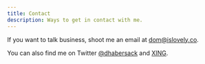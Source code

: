 ```yaml
---
title: Contact
description: Ways to get in contact with me.
---
```


If you want to talk business, shoot me an email at <dom@islovely.co>.

You can also find me on Twitter [@dhabersack](http://twitter.com/dhabersack "dhabersack on Twitter") and [XING](http://xing.com/profile/Dominik_Habersack "Dominik Habersack on XING").
